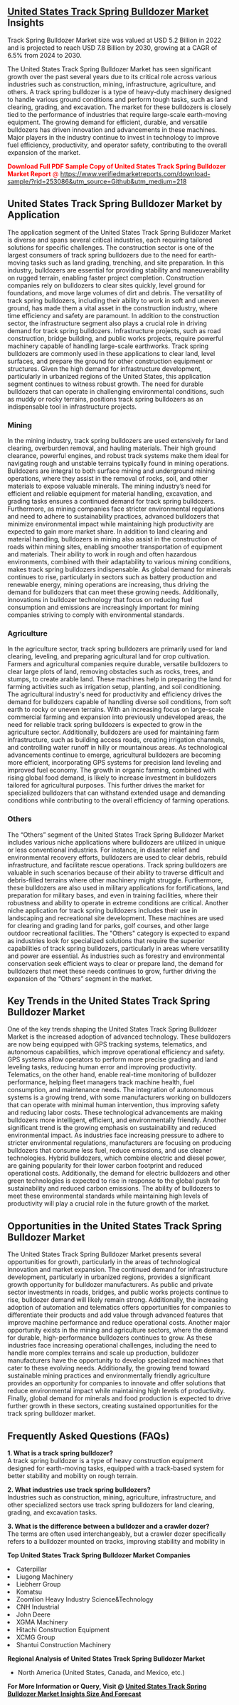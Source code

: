 <h2><a href="https://www.verifiedmarketreports.com/download-sample/?rid=253086&amp;utm_source=Github&amp;utm_medium=218" target="_blank">United States Track Spring Bulldozer Market</a> Insights</h2><p>Track Spring Bulldozer Market size was valued at USD 5.2 Billion in 2022 and is projected to reach USD 7.8 Billion by 2030, growing at a CAGR of 6.5% from 2024 to 2030.</p><p> <p>The United States Track Spring Bulldozer Market has seen significant growth over the past several years due to its critical role across various industries such as construction, mining, infrastructure, agriculture, and others. A track spring bulldozer is a type of heavy-duty machinery designed to handle various ground conditions and perform tough tasks, such as land clearing, grading, and excavation. The market for these bulldozers is closely tied to the performance of industries that require large-scale earth-moving equipment. The growing demand for efficient, durable, and versatile bulldozers has driven innovation and advancements in these machines. Major players in the industry continue to invest in technology to improve fuel efficiency, productivity, and operator safety, contributing to the overall expansion of the market. <p><span class=""><span style="color: #ff0000;"><strong>Download Full PDF Sample Copy of United States Track Spring Bulldozer Market Report</strong> @ </span><a href="https://www.verifiedmarketreports.com/download-sample/?rid=253086&amp;utm_source=Github&amp;utm_medium=218" target="_blank">https://www.verifiedmarketreports.com/download-sample/?rid=253086&amp;utm_source=Github&amp;utm_medium=218</a></span></p></p> <h2>United States Track Spring Bulldozer Market by Application</h2> <p>The application segment of the United States Track Spring Bulldozer Market is diverse and spans several critical industries, each requiring tailored solutions for specific challenges. The construction sector is one of the largest consumers of track spring bulldozers due to the need for earth-moving tasks such as land grading, trenching, and site preparation. In this industry, bulldozers are essential for providing stability and maneuverability on rugged terrain, enabling faster project completion. Construction companies rely on bulldozers to clear sites quickly, level ground for foundations, and move large volumes of dirt and debris. The versatility of track spring bulldozers, including their ability to work in soft and uneven ground, has made them a vital asset in the construction industry, where time efficiency and safety are paramount. In addition to the construction sector, the infrastructure segment also plays a crucial role in driving demand for track spring bulldozers. Infrastructure projects, such as road construction, bridge building, and public works projects, require powerful machinery capable of handling large-scale earthworks. Track spring bulldozers are commonly used in these applications to clear land, level surfaces, and prepare the ground for other construction equipment or structures. Given the high demand for infrastructure development, particularly in urbanized regions of the United States, this application segment continues to witness robust growth. The need for durable bulldozers that can operate in challenging environmental conditions, such as muddy or rocky terrains, positions track spring bulldozers as an indispensable tool in infrastructure projects. <h3>Mining</h3> <p>In the mining industry, track spring bulldozers are used extensively for land clearing, overburden removal, and hauling materials. Their high ground clearance, powerful engines, and robust track systems make them ideal for navigating rough and unstable terrains typically found in mining operations. Bulldozers are integral to both surface mining and underground mining operations, where they assist in the removal of rocks, soil, and other materials to expose valuable minerals. The mining industry’s need for efficient and reliable equipment for material handling, excavation, and grading tasks ensures a continued demand for track spring bulldozers. Furthermore, as mining companies face stricter environmental regulations and need to adhere to sustainability practices, advanced bulldozers that minimize environmental impact while maintaining high productivity are expected to gain more market share. In addition to land clearing and material handling, bulldozers in mining also assist in the construction of roads within mining sites, enabling smoother transportation of equipment and materials. Their ability to work in rough and often hazardous environments, combined with their adaptability to various mining conditions, makes track spring bulldozers indispensable. As global demand for minerals continues to rise, particularly in sectors such as battery production and renewable energy, mining operations are increasing, thus driving the demand for bulldozers that can meet these growing needs. Additionally, innovations in bulldozer technology that focus on reducing fuel consumption and emissions are increasingly important for mining companies striving to comply with environmental standards. <h3>Agriculture</h3> <p>In the agriculture sector, track spring bulldozers are primarily used for land clearing, leveling, and preparing agricultural land for crop cultivation. Farmers and agricultural companies require durable, versatile bulldozers to clear large plots of land, removing obstacles such as rocks, trees, and stumps, to create arable land. These machines help in preparing the land for farming activities such as irrigation setup, planting, and soil conditioning. The agricultural industry's need for productivity and efficiency drives the demand for bulldozers capable of handling diverse soil conditions, from soft earth to rocky or uneven terrains. With an increasing focus on large-scale commercial farming and expansion into previously undeveloped areas, the need for reliable track spring bulldozers is expected to grow in the agriculture sector. Additionally, bulldozers are used for maintaining farm infrastructure, such as building access roads, creating irrigation channels, and controlling water runoff in hilly or mountainous areas. As technological advancements continue to emerge, agricultural bulldozers are becoming more efficient, incorporating GPS systems for precision land leveling and improved fuel economy. The growth in organic farming, combined with rising global food demand, is likely to increase investment in bulldozers tailored for agricultural purposes. This further drives the market for specialized bulldozers that can withstand extended usage and demanding conditions while contributing to the overall efficiency of farming operations. <h3>Others</h3> <p>The “Others” segment of the United States Track Spring Bulldozer Market includes various niche applications where bulldozers are utilized in unique or less conventional industries. For instance, in disaster relief and environmental recovery efforts, bulldozers are used to clear debris, rebuild infrastructure, and facilitate rescue operations. Track spring bulldozers are valuable in such scenarios because of their ability to traverse difficult and debris-filled terrains where other machinery might struggle. Furthermore, these bulldozers are also used in military applications for fortifications, land preparation for military bases, and even in training facilities, where their robustness and ability to operate in extreme conditions are critical. Another niche application for track spring bulldozers includes their use in landscaping and recreational site development. These machines are used for clearing and grading land for parks, golf courses, and other large outdoor recreational facilities. The "Others" category is expected to expand as industries look for specialized solutions that require the superior capabilities of track spring bulldozers, particularly in areas where versatility and power are essential. As industries such as forestry and environmental conservation seek efficient ways to clear or prepare land, the demand for bulldozers that meet these needs continues to grow, further driving the expansion of the “Others” segment in the market. <h2>Key Trends in the United States Track Spring Bulldozer Market</h2> <p>One of the key trends shaping the United States Track Spring Bulldozer Market is the increased adoption of advanced technology. These bulldozers are now being equipped with GPS tracking systems, telematics, and autonomous capabilities, which improve operational efficiency and safety. GPS systems allow operators to perform more precise grading and land leveling tasks, reducing human error and improving productivity. Telematics, on the other hand, enable real-time monitoring of bulldozer performance, helping fleet managers track machine health, fuel consumption, and maintenance needs. The integration of autonomous systems is a growing trend, with some manufacturers working on bulldozers that can operate with minimal human intervention, thus improving safety and reducing labor costs. These technological advancements are making bulldozers more intelligent, efficient, and environmentally friendly. Another significant trend is the growing emphasis on sustainability and reduced environmental impact. As industries face increasing pressure to adhere to stricter environmental regulations, manufacturers are focusing on producing bulldozers that consume less fuel, reduce emissions, and use cleaner technologies. Hybrid bulldozers, which combine electric and diesel power, are gaining popularity for their lower carbon footprint and reduced operational costs. Additionally, the demand for electric bulldozers and other green technologies is expected to rise in response to the global push for sustainability and reduced carbon emissions. The ability of bulldozers to meet these environmental standards while maintaining high levels of productivity will play a crucial role in the future growth of the market. <h2>Opportunities in the United States Track Spring Bulldozer Market</h2> <p>The United States Track Spring Bulldozer Market presents several opportunities for growth, particularly in the areas of technological innovation and market expansion. The continued demand for infrastructure development, particularly in urbanized regions, provides a significant growth opportunity for bulldozer manufacturers. As public and private sector investments in roads, bridges, and public works projects continue to rise, bulldozer demand will likely remain strong. Additionally, the increasing adoption of automation and telematics offers opportunities for companies to differentiate their products and add value through advanced features that improve machine performance and reduce operational costs. Another major opportunity exists in the mining and agriculture sectors, where the demand for durable, high-performance bulldozers continues to grow. As these industries face increasing operational challenges, including the need to handle more complex terrains and scale up production, bulldozer manufacturers have the opportunity to develop specialized machines that cater to these evolving needs. Additionally, the growing trend toward sustainable mining practices and environmentally friendly agriculture provides an opportunity for companies to innovate and offer solutions that reduce environmental impact while maintaining high levels of productivity. Finally, global demand for minerals and food production is expected to drive further growth in these sectors, creating sustained opportunities for the track spring bulldozer market. <h2>Frequently Asked Questions (FAQs)</h2> <p><strong>1. What is a track spring bulldozer?</strong><br> A track spring bulldozer is a type of heavy construction equipment designed for earth-moving tasks, equipped with a track-based system for better stability and mobility on rough terrain.</p> <p><strong>2. What industries use track spring bulldozers?</strong><br> Industries such as construction, mining, agriculture, infrastructure, and other specialized sectors use track spring bulldozers for land clearing, grading, and excavation tasks.</p> <p><strong>3. What is the difference between a bulldozer and a crawler dozer?</strong><br> The terms are often used interchangeably, but a crawler dozer specifically refers to a bulldozer mounted on tracks, improving stability and mobility in</p><p><strong>Top United States Track Spring Bulldozer Market Companies</strong></p><div data-test-id=""><p><li>Caterpillar</li><li> Liugong Machinery</li><li> Liebherr Group</li><li> Komatsu</li><li> Zoomlion Heavy Industry Science&Technology</li><li> CNH Industrial</li><li> John Deere</li><li> XGMA Machinery</li><li> Hitachi Construction Equipment</li><li> XCMG Group</li><li> Shantui Construction Machinery</li></p><div><strong>Regional Analysis of&nbsp;United States Track Spring Bulldozer Market</strong></div><ul><li dir="ltr"><p dir="ltr">North America&nbsp;(United States, Canada, and Mexico, etc.)</p></li></ul><p><strong>For More Information or Query, Visit @&nbsp;</strong><strong><a href="https://www.verifiedmarketreports.com/product/track-spring-bulldozer-market/?utm_source=Github&amp;utm_medium=218" target="_blank">United States Track Spring Bulldozer Market Insights Size And Forecast</a></strong></p></div>
